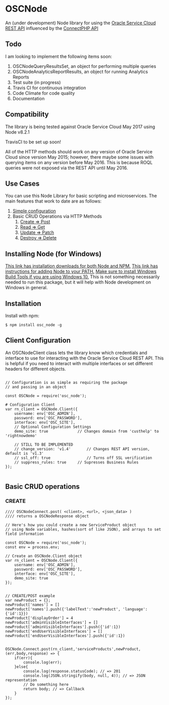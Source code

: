 # OSCNode

An (under development) Node library for using the [Oracle Service Cloud REST API](https://docs.oracle.com/cloud/latest/servicecs_gs/CXSVC/) influenced by the [ConnectPHP API](http://documentation.custhelp.com/euf/assets/devdocs/november2016/Connect_PHP/Default.htm)

## Todo
I am looking to implement the following items soon:
1. OSCNodeQueryResultsSet, an object for performing multiple queries
2. OSCNodeAnalyticsReportResults, an object for running Analytics Reports
3. Test suite (in progress)
4. Travis CI for continuous integration
5. Code Climate for code quality
6. Documentation


## Compatibility

The library is being tested against Oracle Service Cloud May 2017 using Node v8.2.1

TravisCI to be set up soon!

All of the HTTP methods should work on any version of Oracle Service Cloud since version May 2015; however, there maybe some issues with querying items on any version before May 2016. This is because ROQL queries were not exposed via the REST API until May 2016.


## Use Cases
You can use this Node Library for basic scripting and microservices. The main features that work to date are as follows:

1. [Simple configuration](#client-configuration)
2. Basic CRUD Operations via HTTP Methods
	1. [Create => Post](#create)
	2. [Read => Get](#read)
	3. [Update => Patch](#update)
	4. [Destroy => Delete](#delete)

## Installing Node (for Windows)
[This link has installation downloads for both Node and NPM.](https://nodejs.org/en/download/)
[This link has instructions for adding Node to your PATH.](https://stackoverflow.com/a/8768567/2548452)
[Make sure to install Windows Build Tools if you are using Windows 10.](https://github.com/nodejs/node-gyp/issues/307#issuecomment-250912623) This is not something necessarily needed to run this package, but it will help with Node development on Windows in general.

## Installation

Install with npm:

    $ npm install osc_node -g


## Client Configuration

An OSCNodeClient class lets the library know which credentials and interface to use for interacting with the Oracle Service Cloud REST API.
This is helpful if you need to interact with multiple interfaces or set different headers for different objects.

```node

// Configuration is as simple as requiring the package
// and passing in an object

const OSCNode = require('osc_node');

# Configuration Client
var rn_client = OSCNode.Client({
	username: env['OSC_ADMIN'],
	password: env['OSC_PASSWORD'],
	interface: env['OSC_SITE'],
	// Optional Configuration Settings
	demo_site: true				// Changes domain from 'custhelp' to 'rightnowdemo'

	// STILL TO BE IMPLEMENTED
	// change_version: 'v1.4' 		// Changes REST API version, default is 'v1.3'
	// ssl_off: true				// Turns off SSL verification
	// suppress_rules: true		// Supresses Business Rules
});


```

<!-- ## OSCNodeQueryResults example

This is for running one ROQL query. Whatever is allowed by the REST API (limits and sorting) is allowed with this library.

OSCNodeQueryResults only has one function: 'query', which takes an OSCNodeClient object and string query (example below).

```node
from 'osc_Node' import OSCNodeClient,OSCNodeQueryResults

rn_client = OSCNodeClient(env['OSC_ADMIN'],
			    env['OSC_PASSWORD'],
    			    env['OSC_SITE'])

q = OSCNodeQueryResults(rn_client)
query = "DESCRIBE Answers"
results = q.query(query)

print results.status_code 			#=> 200
print results.content 				#=> JSON representation of results
print results.pretty_content	 		#=> Pretty printed JSON String of results


```


### 'dti' => date to iso8601

dti lets you type in a date and get it in ISO8601 format. Explicit date formatting is best.

```node

dti("January 1st, 2014") # => 2014-01-01T00:00:00-08:00  # => 1200 AM, January First of 2014

dti("January 1st, 2014 11:59PM MDT") # => 2014-01-01T23:59:00-06:00 # => 11:59 PM Mountain Time, January First of 2014

dti("January 1st, 2014 23:59 PDT") # => 2014-01-01T23:59:00-07:00 # => 11:59 PM Pacific Time, January First of 2014

dti("January 1st") # => 2017-01-01T00:00:00-08:00 # => 12:00 AM, January First of this Year

```
 -->

## Basic CRUD operations

### CREATE
```node
//// OSCNodeConnect.post( <client>, <url>, <json_data> )
//// returns a OSCNodeResponse object

// Here's how you could create a new ServiceProduct object
// using Node variables, hashes(sort of like JSON), and arrays to set field information

const OSCNode = require('osc_node');
const env = process.env;

// Create an OSCNode.Client object
var rn_client = OSCNode.Client({
	username: env['OSC_ADMIN'],
	password: env['OSC_PASSWORD'],
	interface: env['OSC_SITE'],
	demo_site: true
});


// CREATE/POST example
var newProduct = {};
newProduct['names'] = []
newProduct['names'].push({'labelText':'newProduct', 'language':{'id':1}})
newProduct['displayOrder'] = 4
newProduct['adminVisibleInterfaces'] = []
newProduct['adminVisibleInterfaces'].push({'id':1})
newProduct['endUserVisibleInterfaces'] = []
newProduct['endUserVisibleInterfaces'].push({'id':1})


OSCNode.Connect.post(rn_client,'serviceProducts',newProduct,(err,body,response) => {
	if(err){
		console.log(err);
	}else{
		console.log(response.statusCode); // => 201
		console.log(JSON.stringify(body, null, 4)); // => JSON representation
		// Do something here
		return body; // => Callback
	}
});



```


<!-- 




### READ
```node
//// OSCNodeConnect.get( <client>, optional (<url>/<id>/...<params>) )
//// returns a OSCNodeResponse object
// Here's how you could get an instance of ServiceProducts

from osc_Node import env,OSCNodeClient, OSCNodeConnect

rn_client = OSCNodeClient(env['OSC_ADMIN'],
			    env['OSC_PASSWORD'],
			    env['OSC_SITE'])

opc = OSCNodeConnect(rn_client)
res = opc.get('serviceProducts/164')

print res.status_code // => 200
print res.pretty_content // => Pretty Printed JSON response
// {
//     "links": [
//         {
//             "href": "https://{env['OSC_SITE']}.rightnowdemo.com/services/rest/connect/v1.3/serviceProducts/164", 
//             "rel": "self"
//         }, 
//         {
//             "href": "https://{env['OSC_SITE']}.rightnowdemo.com/services/rest/connect/v1.3/serviceProducts/164", 
//             "rel": "canonical"
//         }, 
//         {
//             "href": "https://{env['OSC_SITE']}.rightnowdemo.com/services/rest/connect/v1.3/metadata-catalog/serviceProducts", 
//             "mediaType": "application/schema+json", 
//             "rel": "describedby"
//         }
//     ], 
// ...
// }
```






### UPDATE
```node
//// OSCNodeConnect.patch(<url>, <json_data> )
//// returns a OSCNodeResponse object
# Here's how you could update an Answer object
# using Node variables, lists, and dicts
# to set field information
from osc_Node import env,OSCNodeClient, OSCNodeConnect

rn_client = OSCNodeClient(env['OSC_ADMIN'],
			    env['OSC_PASSWORD'],
			    env['OSC_SITE'])
			    
opc = OSCNodeConnect(rn_client)

# Patch example
answer_updated_hash = {}
answer_updated_hash['summary'] = "Node TEST UPDATED"
answer_updated_hash['solution'] = "Node TEST UPDATED"
updated_answer = opc.patch('answers/154',answer_updated_hash)
print updated_answer.status_code
print updated_answer.content #=> Returns as JSON

```






### DELETE
```node
#### OSCNodeConnect.delete(<url> )
#### returns a OSCNodeResponse object
# Here's how you could delete an Answer object
# and OSCNodeConnect classes

from osc_Node import env,OSCNodeClient, OSCNodeConnect

rn_client = OSCNodeClient(env['OSC_ADMIN'],
			    env['OSC_PASSWORD'],
			    env['OSC_SITE'])

opc = OSCNodeConnect(rn_client)
deleted_answer = opc.delete('answers/154')
print deleted_answer.status_code #=> 200

```
 -->